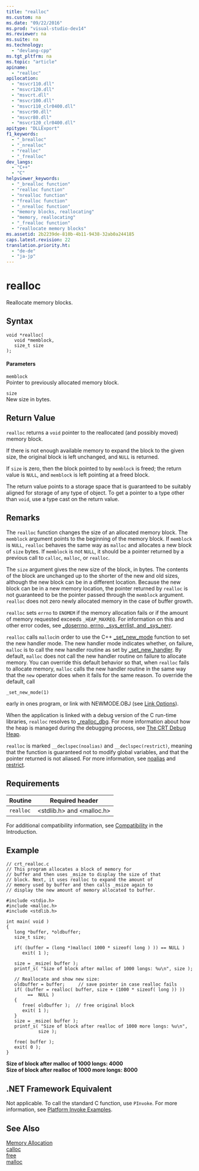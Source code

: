 ```yaml
---
title: "realloc"
ms.custom: na
ms.date: "09/22/2016"
ms.prod: "visual-studio-dev14"
ms.reviewer: na
ms.suite: na
ms.technology: 
  - "devlang-cpp"
ms.tgt_pltfrm: na
ms.topic: "article"
apiname: 
  - "realloc"
apilocation: 
  - "msvcr110.dll"
  - "msvcr120.dll"
  - "msvcrt.dll"
  - "msvcr100.dll"
  - "msvcr110_clr0400.dll"
  - "msvcr90.dll"
  - "msvcr80.dll"
  - "msvcr120_clr0400.dll"
apitype: "DLLExport"
f1_keywords: 
  - "_brealloc"
  - "_nrealloc"
  - "realloc"
  - "_frealloc"
dev_langs: 
  - "C++"
  - "C"
helpviewer_keywords: 
  - "_brealloc function"
  - "realloc function"
  - "nrealloc function"
  - "frealloc function"
  - "_nrealloc function"
  - "memory blocks, reallocating"
  - "memory, reallocating"
  - "_frealloc function"
  - "reallocate memory blocks"
ms.assetid: 2b2239de-810b-4b11-9438-32ab0a244185
caps.latest.revision: 22
translation.priority.ht: 
  - "de-de"
  - "ja-jp"
---
```

# realloc
Reallocate memory blocks.  
  
## Syntax  
  
```  
void *realloc(  
   void *memblock,  
   size_t size   
);  
```  
  
#### Parameters  
 `memblock`  
 Pointer to previously allocated memory block.  
  
 `size`  
 New size in bytes.  
  
## Return Value  
 `realloc` returns a `void` pointer to the reallocated (and possibly moved) memory block.  
  
 If there is not enough available memory to expand the block to the given size, the original block is left unchanged, and `NULL` is returned.  
  
 If `size` is zero, then the block pointed to by `memblock` is freed; the return value is `NULL`, and `memblock` is left pointing at a freed block.  
  
 The return value points to a storage space that is guaranteed to be suitably aligned for storage of any type of object. To get a pointer to a type other than `void`, use a type cast on the return value.  
  
## Remarks  
 The `realloc` function changes the size of an allocated memory block. The `memblock` argument points to the beginning of the memory block. If `memblock` is `NULL`, `realloc` behaves the same way as `malloc` and allocates a new block of `size` bytes. If `memblock` is not `NULL`, it should be a pointer returned by a previous call to `calloc`, `malloc`, or `realloc`.  
  
 The `size` argument gives the new size of the block, in bytes. The contents of the block are unchanged up to the shorter of the new and old sizes, although the new block can be in a different location. Because the new block can be in a new memory location, the pointer returned by `realloc` is not guaranteed to be the pointer passed through the `memblock` argument. `realloc` does not zero newly allocated memory in the case of buffer growth.  
  
 `realloc` sets `errno` to `ENOMEM` if the memory allocation fails or if the amount of memory requested exceeds `_HEAP_MAXREQ`. For information on this and other error codes, see [_doserrno, errno, _sys_errlist, and _sys_nerr](../vs140/errno--_doserrno--_sys_errlist--and-_sys_nerr.md).  
  
 `realloc` calls `malloc`in order to use the C++ [_set_new_mode](../vs140/_set_new_mode.md) function to set the new handler mode. The new handler mode indicates whether, on failure, `malloc` is to call the new handler routine as set by [_set_new_handler](../vs140/_set_new_handler.md). By default, `malloc` does not call the new handler routine on failure to allocate memory. You can override this default behavior so that, when `realloc` fails to allocate memory, `malloc` calls the new handler routine in the same way that the `new` operator does when it fails for the same reason. To override the default, call  
  
```  
_set_new_mode(1)  
```  
  
 early in ones program, or link with NEWMODE.OBJ (see [Link Options](../vs140/link-options.md)).  
  
 When the application is linked with a debug version of the C run-time libraries, `realloc` resolves to [_realloc_dbg](../vs140/_realloc_dbg.md). For more information about how the heap is managed during the debugging process, see [The CRT Debug Heap](../vs140/crt-debug-heap-details.md).  
  
 `realloc` is marked `__declspec(noalias)` and `__declspec(restrict)`, meaning that the function is guaranteed not to modify global variables, and that the pointer returned is not aliased. For more information, see [noalias](../vs140/noalias.md) and [restrict](../vs140/restrict.md).  
  
## Requirements  
  
|Routine|Required header|  
|-------------|---------------------|  
|`realloc`|\<stdlib.h> and \<malloc.h>|  
  
 For additional compatibility information, see [Compatibility](../vs140/compatibility.md) in the Introduction.  
  
## Example  
  
```  
// crt_realloc.c  
// This program allocates a block of memory for  
// buffer and then uses _msize to display the size of that  
// block. Next, it uses realloc to expand the amount of  
// memory used by buffer and then calls _msize again to  
// display the new amount of memory allocated to buffer.  
  
#include <stdio.h>  
#include <malloc.h>  
#include <stdlib.h>  
  
int main( void )  
{  
   long *buffer, *oldbuffer;  
   size_t size;  
  
   if( (buffer = (long *)malloc( 1000 * sizeof( long ) )) == NULL )  
      exit( 1 );  
  
   size = _msize( buffer );  
   printf_s( "Size of block after malloc of 1000 longs: %u\n", size );  
  
   // Reallocate and show new size:  
   oldbuffer = buffer;     // save pointer in case realloc fails  
   if( (buffer = realloc( buffer, size + (1000 * sizeof( long )) ))   
        ==  NULL )  
   {  
      free( oldbuffer );  // free original block  
      exit( 1 );  
   }  
   size = _msize( buffer );  
   printf_s( "Size of block after realloc of 1000 more longs: %u\n",   
            size );  
  
   free( buffer );  
   exit( 0 );  
}  
```  
  
 **Size of block after malloc of 1000 longs: 4000**  
**Size of block after realloc of 1000 more longs: 8000**   
## .NET Framework Equivalent  
 Not applicable. To call the standard C function, use `PInvoke`. For more information, see [Platform Invoke Examples](assetId:///15926806-f0b7-487e-93a6-4e9367ec689f).  
  
## See Also  
 [Memory Allocation](../vs140/memory-allocation.md)   
 [calloc](../vs140/calloc.md)   
 [free](../vs140/free.md)   
 [malloc](../vs140/malloc.md)